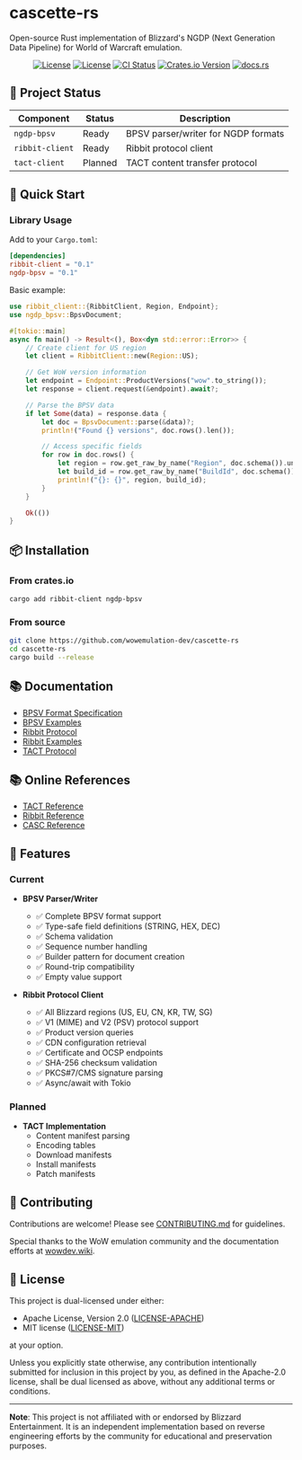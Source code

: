 # cascette-rs

Open-source Rust implementation of Blizzard's NGDP (Next Generation Data Pipeline)
for World of Warcraft emulation.

<div align="center">

[![License](https://img.shields.io/badge/license-Apache--2.0-blue.svg)](LICENSE-APACHE)
[![License](https://img.shields.io/badge/license-MIT-blue.svg)](LICENSE-MIT)
[![CI Status](https://github.com/wowemulation-dev/cascette-rs/workflows/CI/badge.svg)](https://github.com/wowemulation-dev/cascette-rs/actions)
[![Crates.io Version](https://img.shields.io/crates/v/cascette)](https://crates.io/crates/cascette)
[![docs.rs](https://img.shields.io/docsrs/cascette)](https://docs.rs/cascette)

</div>

## 🎯 Project Status

| Component       | Status      | Description                         |
| --------------- | ----------- | ----------------------------------- |
| `ngdp-bpsv`     | Ready       | BPSV parser/writer for NGDP formats |
| `ribbit-client` | Ready       | Ribbit protocol client              |
| `tact-client`   | Planned     | TACT content transfer protocol      |

## 🚀 Quick Start

### Library Usage

Add to your `Cargo.toml`:

```toml
[dependencies]
ribbit-client = "0.1"
ngdp-bpsv = "0.1"
```

Basic example:

```rust
use ribbit_client::{RibbitClient, Region, Endpoint};
use ngdp_bpsv::BpsvDocument;

#[tokio::main]
async fn main() -> Result<(), Box<dyn std::error::Error>> {
    // Create client for US region
    let client = RibbitClient::new(Region::US);

    // Get WoW version information
    let endpoint = Endpoint::ProductVersions("wow".to_string());
    let response = client.request(&endpoint).await?;

    // Parse the BPSV data
    if let Some(data) = response.data {
        let doc = BpsvDocument::parse(&data)?;
        println!("Found {} versions", doc.rows().len());

        // Access specific fields
        for row in doc.rows() {
            let region = row.get_raw_by_name("Region", doc.schema()).unwrap_or("");
            let build_id = row.get_raw_by_name("BuildId", doc.schema()).unwrap_or("");
            println!("{}: {}", region, build_id);
        }
    }

    Ok(())
}
```

## 📦 Installation

### From crates.io

```bash
cargo add ribbit-client ngdp-bpsv
```

### From source

```bash
git clone https://github.com/wowemulation-dev/cascette-rs
cd cascette-rs
cargo build --release
```

## 📚 Documentation

- [BPSV Format Specification](docs/bpsv-format.md)
- [BPSV Examples](ngdp-bpsv/examples)
- [Ribbit Protocol](docs/ribbit-protocol.md)
- [Ribbit Examples](ribbit-client/examples)
- [TACT Protocol](docs/tact-protocol.md)

## 📚 Online References

- [TACT Reference](https://wowdev.wiki/TACT)
- [Ribbit Reference](https://wowdev.wiki/Ribbit)
- [CASC Reference](https://wowdev.wiki/CASC)

## 🔧 Features

### Current

- **BPSV Parser/Writer**
  - ✅ Complete BPSV format support
  - ✅ Type-safe field definitions (STRING, HEX, DEC)
  - ✅ Schema validation
  - ✅ Sequence number handling
  - ✅ Builder pattern for document creation
  - ✅ Round-trip compatibility
  - ✅ Empty value support

- **Ribbit Protocol Client**
  - ✅ All Blizzard regions (US, EU, CN, KR, TW, SG)
  - ✅ V1 (MIME) and V2 (PSV) protocol support
  - ✅ Product version queries
  - ✅ CDN configuration retrieval
  - ✅ Certificate and OCSP endpoints
  - ✅ SHA-256 checksum validation
  - ✅ PKCS#7/CMS signature parsing
  - ✅ Async/await with Tokio

### Planned

- **TACT Implementation**
  - Content manifest parsing
  - Encoding tables
  - Download manifests
  - Install manifests
  - Patch manifests

## 🤝 Contributing

Contributions are welcome! Please see [CONTRIBUTING.md](CONTRIBUTING.md) for guidelines.

Special thanks to the WoW emulation community and the documentation efforts at
[wowdev.wiki](https://wowdev.wiki).

## 📄 License

This project is dual-licensed under either:

- Apache License, Version 2.0 ([LICENSE-APACHE](LICENSE-APACHE))
- MIT license ([LICENSE-MIT](LICENSE-MIT))

at your option.

Unless you explicitly state otherwise, any contribution intentionally submitted
for inclusion in this project by you, as defined in the Apache-2.0 license, shall
be dual licensed as above, without any additional terms or conditions.

---

**Note**: This project is not affiliated with or endorsed by Blizzard Entertainment.
It is an independent implementation based on reverse engineering efforts by the
community for educational and preservation purposes.
